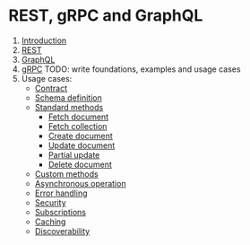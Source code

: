 # REST, gRPC and GraphQL

1. [Introduction](apis_introduction.md)
2. [REST](rest.md)
3. [GraphQL](graphql.md)
4. [gRPC](grpc.md) TODO: write foundations, examples and usage cases
5. Usage cases:
    * [Contract](usage/contract.md)
    * [Schema definition](usage/schema_definition.md)
    * [Standard methods](usage/methods.md)
      * [Fetch document](usage/method_get.md)
      * [Fetch collection](usage/method_list.md)
      * [Create document](usage/method_create.md)
      * [Update document](usage/method_update.md)
      * [Partial update](usage/method_update_partial.md)
      * [Delete document](usage/method_delete.md)
    * [Custom methods](usage/method_custom.md)
    * [Asynchronous operation](usage/asynchronous_operation.md)
    * [Error handling](usage/error_handling.md)
    * [Security](usage/security.md)
    * [Subscriptions](usage/subscriptions.md)
    * [Caching](usage/caching.md)
    * [Discoverability](usage/discoverability.md)
